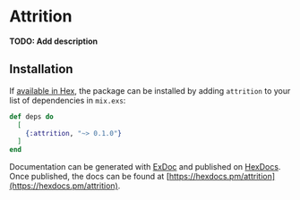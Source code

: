 # Attrition

**TODO: Add description**

## Installation

If [available in Hex](https://hex.pm/docs/publish), the package can be installed
by adding `attrition` to your list of dependencies in `mix.exs`:

```elixir
def deps do
  [
    {:attrition, "~> 0.1.0"}
  ]
end
```

Documentation can be generated with [ExDoc](https://github.com/elixir-lang/ex_doc)
and published on [HexDocs](https://hexdocs.pm). Once published, the docs can
be found at [https://hexdocs.pm/attrition](https://hexdocs.pm/attrition).

